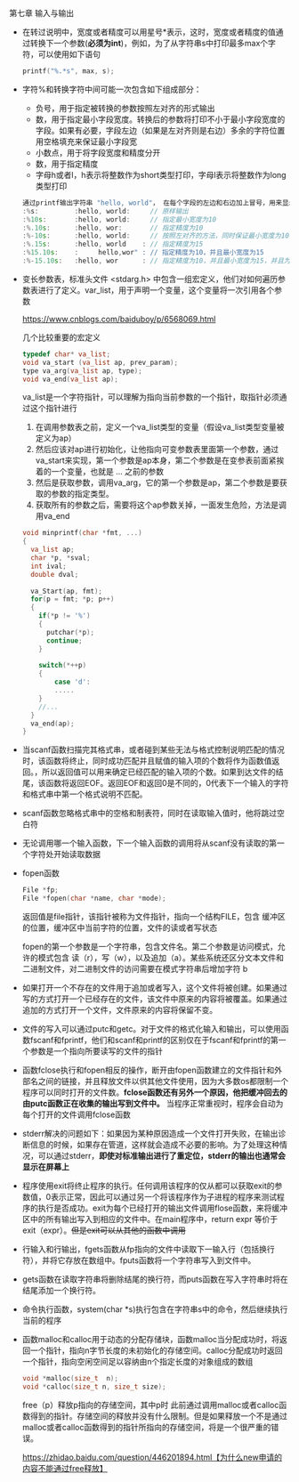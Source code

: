 第七章 输入与输出

* 在转过说明中，宽度或者精度可以用星号\*表示，这时，宽度或者精度的值通过转换下一个参数(**必须为int**)，例如，为了从字符串s中打印最多max个字符，可以使用如下语句

  ```c++
  printf("%.*s", max, s);
  ```

* 字符%和转换字符中间可能一次包含如下组成部分：

  * 负号，用于指定被转换的参数按照左对齐的形式输出
  * 数，用于指定最小字段宽度。转换后的参数将打印不小于最小字段宽度的字段。如果有必要，字段左边（如果是左对齐则是右边）多余的字符位置用空格填充来保证最小字段宽
  * 小数点，用于将字段宽度和精度分开
  * 数，用于指定精度
  * 字母h或者l，h表示将整数作为short类型打印，字母l表示将整数作为long类型打印

  ```c++
  通过printf输出字符串 "hello, world"， 在每个字段的左边和右边加上冒号，用来显示宽度
  :%s:         :hello, world:     // 原样输出
  :%10s:       :hello, world:     // 指定最小宽度为10
  :%.10s:      :hello, wor:       // 指定精度为10
  :%-10s:      :hello, world:     // 按照左对齐的方法，同时保证最小宽度为10
  :%.15s:      :hello, world    : // 指定精度为15
  :%15.10s:    :     hello,wor" : // 指定精度为10，并且最小宽度为15
  :%-15.10s:   :hello, wor      : // 指定精度为10，并且最小宽度为15，并且为左对齐 
  ```

* 变长参数表，标准头文件 \<stdarg.h\> 中包含一组宏定义，他们对如何遍历参数表进行了定义。var_list，用于声明一个变量，这个变量将一次引用各个参数

  https://www.cnblogs.com/baiduboy/p/6568069.html

  几个比较重要的宏定义

  ```c++
  typedef char* va_list;
  void va_start (va_list ap, prev_param);
  type va_arg(va_list ap, type);
  void va_end(va_list ap);
  ```

  va_list是一个字符指针，可以理解为指向当前参数的一个指针，取指针必须通过这个指针进行

  1. 在调用参数表之前，定义一个va_list类型的变量（假设va_list类型变量被定义为ap）
  2. 然后应该对ap进行初始化，让他指向可变参数表里面第一个参数，通过va_start来实现，第一个参数是ap本身，第二个参数是在变参表前面紧挨着的一个变量，也就是 ... 之前的参数
  3. 然后是获取参数，调用va_arg，它的第一个参数是ap，第二个参数是要获取的参数的指定类型。
  4. 获取所有的参数之后，需要将这个ap参数关掉，一面发生危险，方法是调用va_end

  ```c++
  void minprintf(char *fmt, ...)
  {
    va_list ap;
    char *p, *sval;
    int ival;
    double dval;
      
    va_Start(ap, fmt);
    for(p = fmt; *p; p++)
    {
      if(*p != '%')
      {
        putchar(*p);
        continue;
      }
        
      switch(*++p)
      {
          case 'd':
          .....
      }
      //...
    }
    va_end(ap);
  }
  ```

* 当scanf函数扫描完其格式串，或者碰到某些无法与格式控制说明匹配的情况时，该函数将终止，同时成功匹配并且赋值的输入项的个数将作为函数值返回。，所以返回值可以用来确定已经匹配的输入项的个数。如果到达文件的结尾，该函数将返回EOF。返回EOF和返回0是不同的，0代表下一个输入的字符和格式串中第一个格式说明不匹配。

* scanf函数忽略格式串中的空格和制表符，同时在读取输入值时，他将跳过空白符

* 无论调用哪一个输入函数，下一个输入函数的调用将从scanf没有读取的第一个字符处开始读取数据

* fopen函数

  ```c++
  File *fp;
  File *fopen(char *name, char *mode);
  ```

  返回值是file指针，该指针被称为文件指针，指向一个结构FILE，包含 缓冲区的位置，缓冲区中当前字符的位置，文件的读或者写状态

  fopen的第一个参数是一个字符串，包含文件名。第二个参数是访问模式，允许的模式包含 读（r），写（w），以及追加（a）。某些系统还区分文本文件和二进制文件，对二进制文件的访问需要在模式字符串后增加字符 b

* 如果打开一个不存在的文件用于追加或者写入，这个文件将被创建。如果通过写的方式打开一个已经存在的文件，该文件中原来的内容将被覆盖。如果通过追加的方式打开一个文件，文件原来的内容将保留不变。

* 文件的写入可以通过putc和getc。对于文件的格式化输入和输出，可以使用函数fscanf和fprintf，他们和scanf和printf的区别仅在于fscanf和fprintf的第一个参数是一个指向所要读写的文件的指针

* 函数fclose执行和fopen相反的操作，断开由fopen函数建立的文件指针和外部名之间的链接，并且释放文件以供其他文件使用，因为大多数os都限制一个程序可以同时打开的文件数。**fclose函数还有另外一个原因，他把缓冲回去的由putc函数正在收集的输出写到文件中。** 当程序正常重视时，程序会自动为每个打开的文件调用fclose函数

* stderr解决的问题如下：如果因为某种原因造成一个文件打开失败，在输出诊断信息的时候，如果存在管道，这样就会造成不必要的影响。为了处理这种情况，可以通过stderr，**即使对标准输出进行了重定位，stderr的输出也通常会显示在屏幕上**

* 程序使用exit将终止程序的执行。任何调用该程序的仅从都可以获取exit的参数值，0表示正常，因此可以通过另一个将该程序作为子进程的程序来测试程序的执行是否成功。exit为每个已经打开的输出文件调用flose函数，来将缓冲区中的所有输出写入到相应的文件中。在main程序中，return expr  等价于 exit（expr）。~~但是exit可以从其他的函数中调用~~

* 行输入和行输出，fgets函数从fp指向的文件中读取下一输入行（包括换行符），并将它存放在数组中。fputs函数将一个字符串写入到文件中。

* gets函数在读取字符串将删除结尾的换行符，而puts函数在写入字符串时将在结尾添加一个换行符。

* 命令执行函数，system(char *s)执行包含在字符串s中的命令，然后继续执行当前的程序

* 函数malloc和calloc用于动态的分配存储块，函数malloc当分配成功时，将返回一个指针，指向n字节长度的未初始化的存储空间。calloc分配成功时返回一个指针，指向空闲空间足以容纳由n个指定长度的对象组成的数组

  ```c++
  void *malloc(size_t  n);
  void *calloc(size_t n, size_t size);
  ```

  free（p）释放p指向的存储空间，其中p时 此前通过调用malloc或者calloc函数得到的指针。存储空间的释放并没有什么限制。但是如果释放一个不是通过malloc或者calloc函数得到的指针所指向的存储空间，将是一个很严重的错误。

  https://zhidao.baidu.com/question/446201894.html【为什么new申请的内容不能通过free释放】

  


